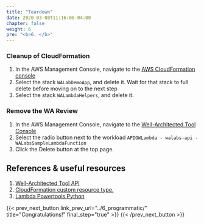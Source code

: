 ```yaml
---
title: "Teardown"
date: 2020-03-08T11:16:08-04:00
chapter: false
weight: 6
pre: "<b>6. </b>"
---
```


### Cleanup of CloudFormation
1. In the AWS Management Console, navigate to the [AWS CloudFormation console](https://console.aws.amazon.com/cloudformation/)
1. Select the stack `WALabDemoApp`, and delete it. Wait for that stack to full delete before moving on to the next step
1. Select the stack `WALambdaHelpers`, and delete it.

### Remove the WA Review
1. In the AWS Management Console, navigate to the [Well-Architected Tool Console](https://console.aws.amazon.com/wellarchitected/home)
1. Select the radio button next to the workload `APIGWLambda - walabs-api - WALabsSampleLambdaFunction`
1. Click the Delete button at the top page.

## References & useful resources
1. [Well-Architected Tool API](https://docs.aws.amazon.com/wellarchitected/latest/APIReference/Welcome.html)
1. [CloudFormation custom resource type.](https://docs.aws.amazon.com/AWSCloudFormation/latest/UserGuide/template-custom-resources.html)
1. [Lambda Powertools Python](https://awslabs.github.io/aws-lambda-powertools-python/)

{{< prev_next_button link_prev_url="../6_programmatic/"  title="Congratulations!" final_step="true" >}}
{{< /prev_next_button >}}
